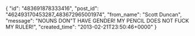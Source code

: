  {
   "id": "483691878333416",
   "post_id": "462493170453287_483672965001974",
   "from_name": "Scott Duncan",
   "message": "NOUNS DON\"T HAVE GENDER! MY PENCIL DOES NOT FUCK MY RULER!",
   "created_time": "2013-02-21T23:50:46+0000"
 }
